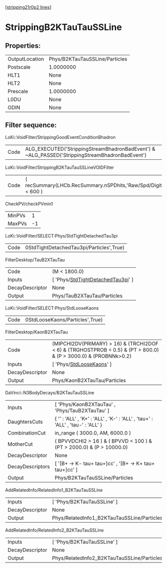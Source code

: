 [[stripping21r0p2 lines]](./stripping21r0p2-index)

# StrippingB2KTauTauSSLine

## Properties:

|                |                                |
|----------------|--------------------------------|
| OutputLocation | Phys/B2KTauTauSSLine/Particles |
| Postscale      | 1.0000000                      |
| HLT1           | None                           |
| HLT2           | None                           |
| Prescale       | 1.0000000                      |
| L0DU           | None                           |
| ODIN           | None                           |

## Filter sequence:

LoKi::VoidFilter/StrippingGoodEventConditionBhadron

|      |                                                                                                |
|------|------------------------------------------------------------------------------------------------|
| Code | ALG_EXECUTED('StrippingStreamBhadronBadEvent') & ~ALG_PASSED('StrippingStreamBhadronBadEvent') |

LoKi::VoidFilter/StrippingB2KTauTauSSLineVOIDFilter

|      |                                                                  |
|------|------------------------------------------------------------------|
| Code | ( recSummary(LHCb.RecSummary.nSPDhits,'Raw/Spd/Digits') \< 600 ) |

CheckPV/checkPVmin1

|        |     |
|--------|-----|
| MinPVs | 1   |
| MaxPVs | -1  |

LoKi::VoidFilter/SELECT:Phys/StdTightDetachedTau3pi

|      |                                          |
|------|------------------------------------------|
| Code | 0StdTightDetachedTau3pi/Particles',True) |

FilterDesktop/TauB2XTauTau

|                 |                                                                                                 |
|-----------------|-------------------------------------------------------------------------------------------------|
| Code            | (M \< 1800.0)                                                                                   |
| Inputs          | [ 'Phys/[StdTightDetachedTau3pi](./stripping21r0p2-commonparticles-stdtightdetachedtau3pi)' ] |
| DecayDescriptor | None                                                                                            |
| Output          | Phys/TauB2XTauTau/Particles                                                                     |

LoKi::VoidFilter/SELECT:Phys/StdLooseKaons

|      |                                 |
|------|---------------------------------|
| Code | 0StdLooseKaons/Particles',True) |

FilterDesktop/KaonB2XTauTau

|                 |                                                                                                                       |
|-----------------|-----------------------------------------------------------------------------------------------------------------------|
| Code            | (MIPCHI2DV(PRIMARY) \> 16) & (TRCHI2DOF \< 6) & (TRGHOSTPROB \< 0.5) & (PT \> 800.0) & (P \> 3000.0) & (PROBNNk\>0.2) |
| Inputs          | [ 'Phys/[StdLooseKaons](./stripping21r0p2-commonparticles-stdloosekaons)' ]                                         |
| DecayDescriptor | None                                                                                                                  |
| Output          | Phys/KaonB2XTauTau/Particles                                                                                          |

DaVinci::N3BodyDecays/B2KTauTauSSLine

|                  |                                                                                |
|------------------|--------------------------------------------------------------------------------|
| Inputs           | [ 'Phys/KaonB2XTauTau' , 'Phys/TauB2XTauTau' ]                               |
| DaughtersCuts    | { '' : 'ALL' , 'K+' : 'ALL' , 'K-' : 'ALL' , 'tau+' : 'ALL' , 'tau-' : 'ALL' } |
| CombinationCut   | in_range ( 3000.0, AM, 6000.0 )                                                |
| MotherCut        | ( BPVVDCHI2 \> 16 ) & ( BPVVD \< 100 ) & (PT \> 2000.0) & (P \> 10000.0)       |
| DecayDescriptor  | None                                                                           |
| DecayDescriptors | [ '[B+ -\> K- tau+ tau+]cc' , '[B+ -\> K+ tau+ tau+]cc' ]                |
| Output           | Phys/B2KTauTauSSLine/Particles                                                 |

AddRelatedInfo/RelatedInfo1_B2KTauTauSSLine

|                 |                                             |
|-----------------|---------------------------------------------|
| Inputs          | [ 'Phys/B2KTauTauSSLine' ]                |
| DecayDescriptor | None                                        |
| Output          | Phys/RelatedInfo1_B2KTauTauSSLine/Particles |

AddRelatedInfo/RelatedInfo2_B2KTauTauSSLine

|                 |                                             |
|-----------------|---------------------------------------------|
| Inputs          | [ 'Phys/B2KTauTauSSLine' ]                |
| DecayDescriptor | None                                        |
| Output          | Phys/RelatedInfo2_B2KTauTauSSLine/Particles |

